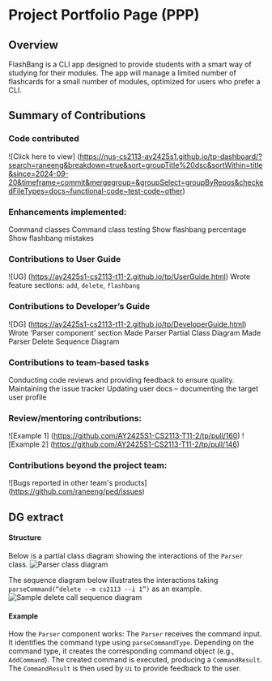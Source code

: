 # Project Portfolio Page (PPP)

## Overview
FlashBang is a CLI app designed to provide students with a smart way of studying for their modules. The app will manage a limited number of flashcards for a small number of modules, optimized for users who prefer a CLI.

## Summary of Contributions
### Code contributed
![Click here to view] (https://nus-cs2113-ay2425s1.github.io/tp-dashboard/?search=raneeng&breakdown=true&sort=groupTitle%20dsc&sortWithin=title&since=2024-09-20&timeframe=commit&mergegroup=&groupSelect=groupByRepos&checkedFileTypes=docs~functional-code~test-code~other)

### Enhancements implemented:
Command classes
Command class testing
Show flashbang percentage
Show flashbang mistakes

### Contributions to User Guide 
![UG] (https://ay2425s1-cs2113-t11-2.github.io/tp/UserGuide.html)
Wrote feature sections: `add`, `delete`, `flashbang`

### Contributions to Developer’s Guide 
![DG] (https://ay2425s1-cs2113-t11-2.github.io/tp/DeveloperGuide.html)
Wrote ‘Parser component’ section
Made Parser Partial Class Diagram
Made Parser Delete Sequence Diagram

### Contributions to team-based tasks
Conducting code reviews and providing feedback to ensure quality.
Maintaining the issue tracker
Updating user docs – documenting the target user profile

### Review/mentoring contributions:
![Example 1] (https://github.com/AY2425S1-CS2113-T11-2/tp/pull/160)
![Example 2] (https://github.com/AY2425S1-CS2113-T11-2/tp/pull/146)

### Contributions beyond the project team:
![Bugs reported in other team's products] (https://github.com/raneeng/ped/issues)

## DG extract
#### Structure
Below is a partial class diagram showing the interactions of the `Parser` class.
![Parser class diagram](./diagrams/ParserPartialClassDiagram.jpg)

The sequence diagram below illustrates the interactions taking `parseCommand(“delete --m cs2113 --i 1”)` as an example.
![Sample delete call sequence diagram](./diagrams/ParserDeleteSequenceDiagram.png)

#### Example
How the `Parser` component works:
The `Parser` receives the command input.
It identifies the command type using `parseCommandType`.
Depending on the command type, it creates the corresponding command object (e.g., `AddCommand`).
The created command is executed, producing a `CommandResult`.
The `CommandResult` is then used by `Ui` to provide feedback to the user.
